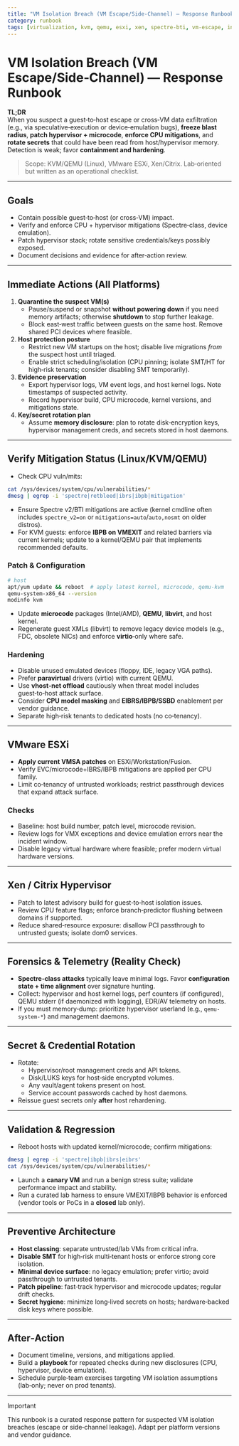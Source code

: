 ```yaml
---
title: "VM Isolation Breach (VM Escape/Side‑Channel) — Response Runbook"
category: runbook
tags: [virtualization, kvm, qemu, esxi, xen, spectre-bti, vm-escape, incident-response, hardening]
---
```


# VM Isolation Breach (VM Escape/Side‑Channel) — Response Runbook

**TL;DR**  
When you suspect a guest‑to‑host escape or cross‑VM data exfiltration (e.g., via speculative‑execution or device‑emulation bugs), **freeze blast radius**, **patch hypervisor + microcode**, **enforce CPU mitigations**, and **rotate secrets** that could have been read from host/hypervisor memory. Detection is weak; favor **containment and hardening**.

> Scope: KVM/QEMU (Linux), VMware ESXi, Xen/Citrix. Lab‑oriented but written as an operational checklist.

---

## Goals
- Contain possible guest‑to‑host (or cross‑VM) impact.  
- Verify and enforce CPU + hypervisor mitigations (Spectre‑class, device emulation).  
- Patch hypervisor stack; rotate sensitive credentials/keys possibly exposed.  
- Document decisions and evidence for after‑action review.

---

## Immediate Actions (All Platforms)
1. **Quarantine the suspect VM(s)**
   - Pause/suspend or snapshot **without powering down** if you need memory artifacts; otherwise **shutdown** to stop further leakage.
   - Block east‑west traffic between guests on the same host. Remove shared PCI devices where feasible.
2. **Host protection posture**
   - Restrict new VM startups on the host; disable live migrations *from* the suspect host until triaged.
   - Enable strict scheduling/isolation (CPU pinning; isolate SMT/HT for high‑risk tenants; consider disabling SMT temporarily).
3. **Evidence preservation**
   - Export hypervisor logs, VM event logs, and host kernel logs. Note timestamps of suspected activity.  
   - Record hypervisor build, CPU microcode, kernel versions, and mitigations state.
4. **Key/secret rotation plan**
   - Assume **memory disclosure**: plan to rotate disk‑encryption keys, hypervisor management creds, and secrets stored in host daemons.

---

## Verify Mitigation Status (Linux/KVM/QEMU)
- Check CPU vuln/mits:
```bash
cat /sys/devices/system/cpu/vulnerabilities/*
dmesg | egrep -i 'spectre|retbleed|ibrs|ibpb|mitigation'
```
- Ensure Spectre v2/BTI mitigations are active (kernel cmdline often includes `spectre_v2=on` or `mitigations=auto`/`auto,nosmt` on older distros).  
- For KVM guests: enforce **IBPB on VMEXIT** and related barriers via current kernels; update to a kernel/QEMU pair that implements recommended defaults.

### Patch & Configuration
```bash
# host
apt/yum update && reboot  # apply latest kernel, microcode, qemu-kvm
qemu-system-x86_64 --version
modinfo kvm
```
- Update **microcode** packages (Intel/AMD), **QEMU**, **libvirt**, and host kernel.  
- Regenerate guest XMLs (libvirt) to remove legacy device models (e.g., FDC, obsolete NICs) and enforce **virtio**‑only where safe.

### Hardening
- Disable unused emulated devices (floppy, IDE, legacy VGA paths).  
- Prefer **paravirtual** drivers (virtio) with current QEMU.  
- Use **vhost‑net offload** cautiously when threat model includes guest‑to‑host attack surface.  
- Consider **CPU model masking** and **EIBRS/IBPB/SSBD** enablement per vendor guidance.  
- Separate high‑risk tenants to dedicated hosts (no co‑tenancy).

---

## VMware ESXi
- **Apply current VMSA patches** on ESXi/Workstation/Fusion.  
- Verify EVC/microcode+IBRS/IBPB mitigations are applied per CPU family.  
- Limit co‑tenancy of untrusted workloads; restrict passthrough devices that expand attack surface.

### Checks
- Baseline: host build number, patch level, microcode revision.  
- Review logs for VMX exceptions and device emulation errors near the incident window.  
- Disable legacy virtual hardware where feasible; prefer modern virtual hardware versions.

---

## Xen / Citrix Hypervisor
- Patch to latest advisory build for guest‑to‑host isolation issues.  
- Review CPU feature flags; enforce branch‑predictor flushing between domains if supported.  
- Reduce shared‑resource exposure: disallow PCI passthrough to untrusted guests; isolate dom0 services.

---

## Forensics & Telemetry (Reality Check)
- **Spectre‑class attacks** typically leave minimal logs. Favor **configuration state + time alignment** over signature hunting.  
- Collect: hypervisor and host kernel logs, perf counters (if configured), QEMU stderr (if daemonized with logging), EDR/AV telemetry on hosts.  
- If you must memory‑dump: prioritize hypervisor userland (e.g., `qemu-system-*`) and management daemons.

---

## Secret & Credential Rotation
- Rotate:
  - Hypervisor/root management creds and API tokens.  
  - Disk/LUKS keys for host‑side encrypted volumes.  
  - Any vault/agent tokens present on host.  
  - Service account passwords cached by host daemons.
- Reissue guest secrets only **after** host rehardening.

---

## Validation & Regression
- Reboot hosts with updated kernel/microcode; confirm mitigations:  
```bash
dmesg | egrep -i 'spectre|ibpb|ibrs|eibrs'
cat /sys/devices/system/cpu/vulnerabilities/*
```
- Launch a **canary VM** and run a benign stress suite; validate performance impact and stability.  
- Run a curated lab harness to ensure VMEXIT/IBPB behavior is enforced (vendor tools or PoCs in a **closed** lab only).

---

## Preventive Architecture
- **Host classing**: separate untrusted/lab VMs from critical infra.  
- **Disable SMT** for high‑risk multi‑tenant hosts or enforce strong core isolation.  
- **Minimal device surface**: no legacy emulation; prefer virtio; avoid passthrough to untrusted tenants.  
- **Patch pipeline**: fast‑track hypervisor and microcode updates; regular drift checks.  
- **Secret hygiene**: minimize long‑lived secrets on hosts; hardware‑backed disk keys where possible.

---

## After‑Action
- Document timeline, versions, and mitigations applied.  
- Build a **playbook** for repeated checks during new disclosures (CPU, hypervisor, device emulation).  
- Schedule purple‑team exercises targeting VM isolation assumptions (lab‑only; never on prod tenants).

---

> [!IMPORTANT]
>
> This runbook is a curated response pattern for suspected VM isolation breaches (escape or side‑channel leakage). Adapt per platform versions and vendor guidance.

